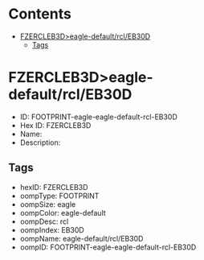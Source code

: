 



Contents
========

* [FZERCLEB3D>eagle-default/rcl/EB30D](#fzercleb3deagle-defaultrcleb30d)
	* [Tags](#tags)

# FZERCLEB3D>eagle-default/rcl/EB30D

- ID: FOOTPRINT-eagle-eagle-default-rcl-EB30D
- Hex ID: FZERCLEB3D
- Name: 
- Description: 

## Tags

- hexID: FZERCLEB3D
- oompType: FOOTPRINT
- oompSize: eagle
- oompColor: eagle-default
- oompDesc: rcl
- oompIndex: EB30D
- oompName: eagle-default/rcl/EB30D
- oompID: FOOTPRINT-eagle-eagle-default-rcl-EB30D
